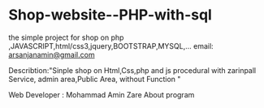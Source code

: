 # Shop-website--PHP-with-sql
the simple project for shop on php ,JAVASCRIPT,html/css3,jquery,BOOTSTRAP,MYSQL,...
email: arsanjanamin@gmail.com

Describtion:"Sinple shop on Html,Css,php and js procedural with zarinpall Service,
 admin area,Public Area, without Function "
 
 Web Developer : Mohammad Amin Zare
 About program
 
  
